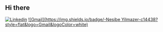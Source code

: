 ## Hi there ##
[![Linkedin](https://img.shields.io/badge/-NesibeYilmazer-blue?style=flat&logo=Linkedin&logoColor=white)](https://www.linkedin.com/in/nesibe-y%C4%B1lmazer-0aa5721b1/)
[![Gmail](https://img.shields.io/badge/-Nesibe Yilmazer-c14438?style=flat&logo=Gmail&logoColor=white)](mailto:sncny06e10@gmail.com)

<!--
**NesibeYilmazer/NesibeYilmazer** is a ✨ _special_ ✨ repository because its `README.md` (this file) appears on your GitHub profile.

Here are some ideas to get you started:

- 🔭 I’m currently working on ...
- 🌱 I’m currently learning ...
- 👯 I’m looking to collaborate on ...
- 🤔 I’m looking for help with ...
- 💬 Ask me about ...
- 📫 How to reach me: ...
- 😄 Pronouns: ...
- ⚡ Fun fact: ...
-->
